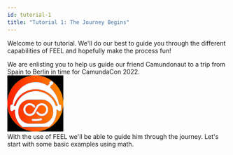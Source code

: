 ```yaml
---
id: tutorial-1
title: "Tutorial 1: The Journey Begins"
---
```


Welcome to our tutorial. We'll do our best to guide you through the different capabilities of FEEL and hopefully make the process fun!

We are enlisting you to help us guide our friend Camundonaut to a trip from Spain to Berlin in time for CamundaCon 2022.\
![the-camundonaut](/assets/astronaut.png)\
With the use of FEEL we'll be able to guide him through the journey. Let's start with some basic examples using math.



